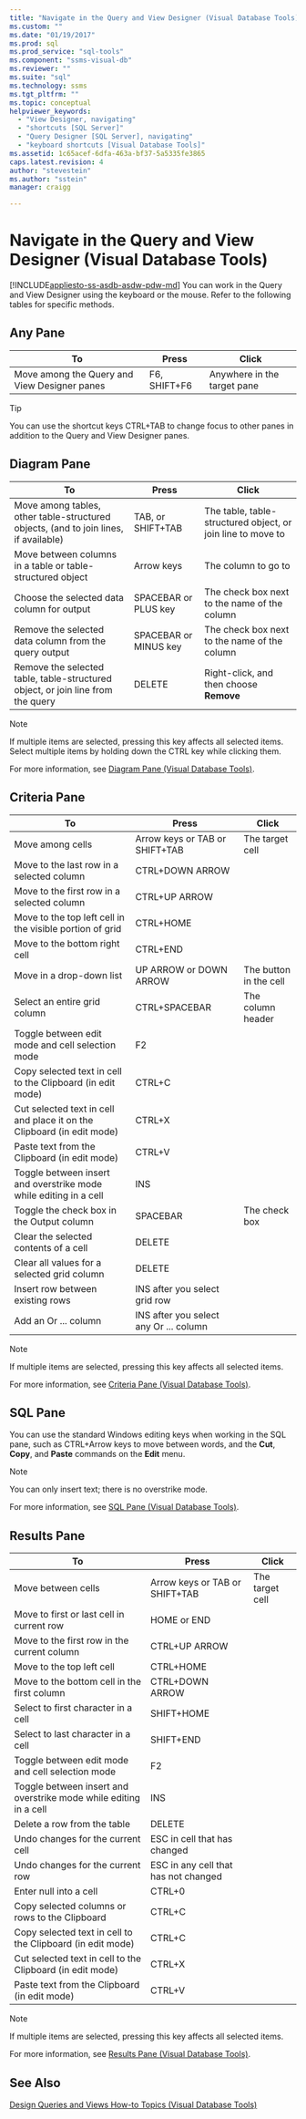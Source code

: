 ```yaml
---
title: "Navigate in the Query and View Designer (Visual Database Tools) | Microsoft Docs"
ms.custom: ""
ms.date: "01/19/2017"
ms.prod: sql
ms.prod_service: "sql-tools"
ms.component: "ssms-visual-db"
ms.reviewer: ""
ms.suite: "sql"
ms.technology: ssms
ms.tgt_pltfrm: ""
ms.topic: conceptual
helpviewer_keywords: 
  - "View Designer, navigating"
  - "shortcuts [SQL Server]"
  - "Query Designer [SQL Server], navigating"
  - "keyboard shortcuts [Visual Database Tools]"
ms.assetid: 1c65acef-6dfa-463a-bf37-5a5335fe3865
caps.latest.revision: 4
author: "stevestein"
ms.author: "sstein"
manager: craigg

---
```

# Navigate in the Query and View Designer (Visual Database Tools)
[!INCLUDE[appliesto-ss-asdb-asdw-pdw-md](../../includes/appliesto-ss-asdb-asdw-pdw-md.md)]
You can work in the Query and View Designer using the keyboard or the mouse. Refer to the following tables for specific methods.  
  
## Any Pane  
  
|**To**|**Press**|**Click**|  
|----------|-------------|-------------|  
|Move among the Query and View Designer panes|F6, SHIFT+F6|Anywhere in the target pane|  
  
> [!TIP]  
> You can use the shortcut keys CTRL+TAB to change focus to other panes in addition to the Query and View Designer panes.  
  
## Diagram Pane  
  
|**To**|**Press**|**Click**|  
|----------|-------------|-------------|  
|Move among tables, other table-structured objects, (and to join lines, if available)|TAB, or SHIFT+TAB|The table, table-structured object, or join line to move to|  
|Move between columns in a table or table-structured object|Arrow keys|The column to go to|  
|Choose the selected data column for output|SPACEBAR or PLUS key|The check box next to the name of the column|  
|Remove the selected data column from the query output|SPACEBAR or MINUS key|The check box next to the name of the column|  
|Remove the selected table, table-structured object, or join line from the query|DELETE|Right-click, and then choose **Remove**|  
  
> [!NOTE]  
> If multiple items are selected, pressing this key affects all selected items. Select multiple items by holding down the CTRL key while clicking them.  
  
For more information, see [Diagram Pane &#40;Visual Database Tools&#41;](../../ssms/visual-db-tools/diagram-pane-visual-database-tools.md).  
  
## Criteria Pane  
  
|To|Press|Click|  
|------|---------|---------|  
|Move among cells|Arrow keys or TAB or SHIFT+TAB|The target cell|  
|Move to the last row in a selected column|CTRL+DOWN ARROW||  
|Move to the first row in a selected column|CTRL+UP ARROW||  
|Move to the top left cell in the visible portion of grid|CTRL+HOME||  
|Move to the bottom right cell|CTRL+END||  
|Move in a drop-down list|UP ARROW or DOWN ARROW|The button in the cell|  
|Select an entire grid column|CTRL+SPACEBAR|The column header|  
|Toggle between edit mode and cell selection mode|F2||  
|Copy selected text in cell to the Clipboard (in edit mode)|CTRL+C||  
|Cut selected text in cell and place it on the Clipboard (in edit mode)|CTRL+X||  
|Paste text from the Clipboard (in edit mode)|CTRL+V||  
|Toggle between insert and overstrike mode while editing in a cell|INS||  
|Toggle the check box in the Output column|SPACEBAR|The check box|  
|Clear the selected contents of a cell|DELETE||  
|Clear all values for a selected grid column|DELETE||  
|Insert row between existing rows|INS after you select grid row||  
|Add an Or ... column|INS after you select any Or ... column||  
  
> [!NOTE]  
> If multiple items are selected, pressing this key affects all selected items.  
  
For more information, see [Criteria Pane &#40;Visual Database Tools&#41;](../../ssms/visual-db-tools/criteria-pane-visual-database-tools.md).  
  
## SQL Pane  
You can use the standard Windows editing keys when working in the SQL pane, such as CTRL+Arrow keys to move between words, and the **Cut**, **Copy**, and **Paste** commands on the **Edit** menu.  
  
> [!NOTE]  
> You can only insert text; there is no overstrike mode.  
  
For more information, see [SQL Pane &#40;Visual Database Tools&#41;](../../ssms/visual-db-tools/sql-pane-visual-database-tools.md).  
  
## Results Pane  
  
|**To**|**Press**|**Click**|  
|----------|-------------|-------------|  
|Move between cells|Arrow keys or TAB or SHIFT+TAB|The target cell|  
|Move to first or last cell in current row|HOME or END||  
|Move to the first row in the current column|CTRL+UP ARROW||  
|Move to the top left cell|CTRL+HOME||  
|Move to the bottom cell in the first column|CTRL+DOWN ARROW||  
|Select to first character in a cell|SHIFT+HOME||  
|Select to last character in a cell|SHIFT+END||  
|Toggle between edit mode and cell selection mode|F2||  
|Toggle between insert and overstrike mode while editing in a cell|INS||  
|Delete a row from the table|DELETE||  
|Undo changes for the current cell|ESC in cell that has changed||  
|Undo changes for the current row|ESC in any cell that has not changed||  
|Enter null into a cell|CTRL+0||  
|Copy selected columns or rows to the Clipboard|CTRL+C||  
|Copy selected text in cell to the Clipboard (in edit mode)|CTRL+C||  
|Cut selected text in cell to the Clipboard (in edit mode)|CTRL+X||  
|Paste text from the Clipboard (in edit mode)|CTRL+V||  
  
> [!NOTE]  
> If multiple items are selected, pressing this key affects all selected items.  
  
For more information, see [Results Pane &#40;Visual Database Tools&#41;](../../ssms/visual-db-tools/results-pane-visual-database-tools.md).  
  
## See Also  
[Design Queries and Views How-to Topics &#40;Visual Database Tools&#41;](../../ssms/visual-db-tools/design-queries-and-views-how-to-topics-visual-database-tools.md)  
  
